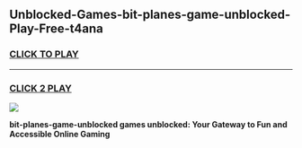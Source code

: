 
## Unblocked-Games-bit-planes-game-unblocked-Play-Free-t4ana
<h3>
<a href="https://premium76.site?title=bit-planes-game-unblocked&ref=22A">CLICK TO PLAY</a></h3>
<hr>

<h3>
<a href="https://premium76.site?title=bit-planes-game-unblocked&ref=22A">CLICK 2 PLAY</a>
  
</h3>

<a href="https://premium76.site?title=bit-planes-game-unblocked&ref=22A"><img src="https://clearcache.store/games.png"></a>


**bit-planes-game-unblocked games unblocked: Your Gateway to Fun and Accessible Online Gaming**
